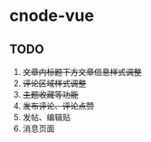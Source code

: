 # cnode-vue

## TODO
1. ~~文章内标题下方文章信息样式调整~~
2. ~~评论区域样式调整~~
3. ~~主题收藏等功能~~
4. ~~发布评论、评论点赞~~
5. 发帖、编辑贴
6. 消息页面
